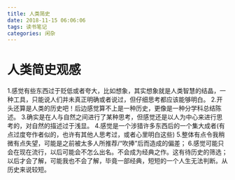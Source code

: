 ```yaml
---
title: 人类简史
date: 2018-11-15 06:06:06
tags: 读书笔记
categories: 闲杂
---
```

# 人类简史观感
1.感觉有些东西过于贬低或者夸大，比如想象，其实想象就是人类智慧的结晶，一种工具，只能说人们并未真正明确或者说过，但仔细思考都应该能够明白。
2.开头还算是人类的历史吧！后边感觉算不上是一种历史，更像是一种分学科总结陈述。
3.确实是在人与自然之间进行了某种思考，但感觉还是以人为中心来进行思考的，对自然的描述过于浅显。
4.感觉是一个涉猎许多东西后的一个集大成者(有点过度夸作者似的，也许有其他人思考过，或者心里明白这些)
5.整体有点令我稍微有点失望，可能是之前被太多人所推荐/“吹捧”后而造成的偏差；
6.感觉可能只会在现在流行，以后可能会不怎么出名。不会成为经典之作。这有待历史的筛选；以后才会了解，可能我也不会了解，毕竟一部经典，短短的一个人生无法判断。从历史来说较短。